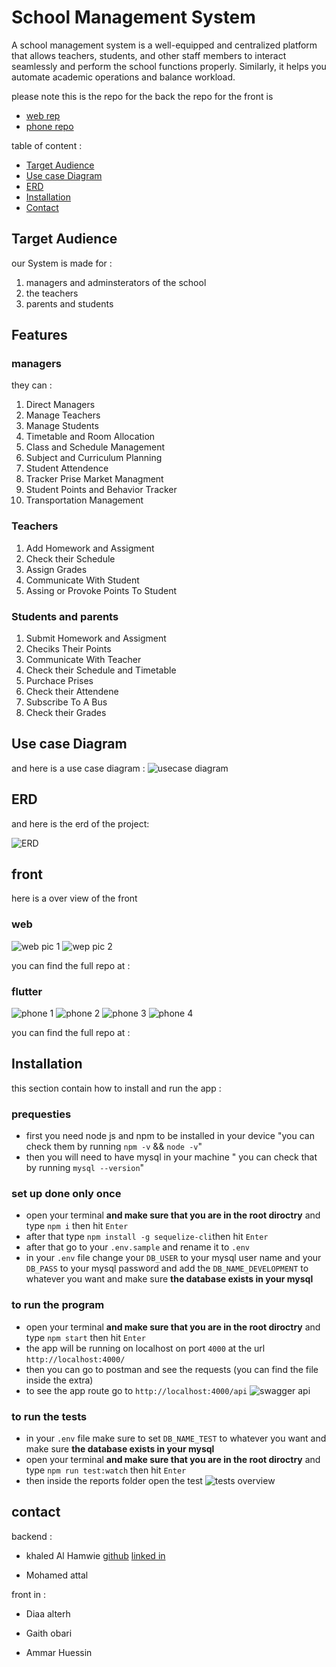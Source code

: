 # School Management System

A school management system is a well-equipped and centralized platform that allows teachers, students, and other staff members to interact seamlessly and perform the school functions properly.
Similarly, it helps you automate academic operations and balance workload.

please note this is the repo for the back the repo for the front is

- [web rep](#)
- [phone repo](#)

table of content :

- [Target Audience](#target-audience)
- [Use case Diagram](#use-case-diagram)
- [ERD](#erd)
- [Installation](#installation)
- [Contact](#contact)

## Target Audience

our System is made for :

1. managers and adminsterators of the school
2. the teachers
3. parents and students

## Features

### managers

they can :

1. Direct Managers
2. Manage Teachers
3. Manage Students
4. Timetable and Room Allocation
5. Class and Schedule Management
6. Subject and Curriculum Planning
7. Student Attendence
8. Tracker Prise Market Managment
9. Student Points and Behavior Tracker
10. Transportation Management

### Teachers

1. Add Homework and Assigment
2. Check their Schedule
3. Assign Grades
4. Communicate With Student
5. Assing or Provoke Points To Student

### Students and parents

1. Submit Homework and Assigment
2. Checiks Their Points
3. Communicate With Teacher
4. Check their Schedule and Timetable
5. Purchace Prises
6. Check their Attendene
7. Subscribe To A Bus
8. Check their Grades

## Use case Diagram

and here is a use case diagram :
![usecase diagram](./extra/use-case-diagram.png)

## ERD

and here is the erd of the project:

![ERD](./extra/ERD.png)

## front

here is a over view of the front

### web

![web pic 1](./extra/web/W1.png)
![wep pic 2](./extra/web/W2.png)

you can find the full repo at :

### flutter

![phone 1](./extra/phone/E1.jpg)
![phone 2](./extra/phone/E2.jpg)
![phone 3](./extra/phone/E3.jpg)
![phone 4](./extra/phone/E4.jpg)

you can find the full repo at :

## Installation

this section contain how to install and run the app :

### prequesties

- first you need node js and npm to be installed in your device "you can check them by running `npm -v` && `node -v`"
- then you will need to have mysql in your machine " you can check that by running `mysql --version`"
  
### set up **done only once**

- open your terminal **and make sure that you are in the root diroctry** and type `npm i` then hit `Enter`
- after that type `npm install -g sequelize-cli`then hit `Enter`
- after that go to your `.env.sample` and rename it to `.env`
- in your `.env` file change your `DB_USER` to your mysql user name and your `DB_PASS` to your mysql password and add the `DB_NAME_DEVELOPMENT` to whatever you want and make sure **the database exists in your mysql**

### to run the program

- open your terminal **and make sure that you are in the root diroctry** and type `npm start` then hit `Enter`
- the app will be running on localhost on port `4000` at the url `http://localhost:4000/`
- then you can go to postman and see the requests (you can find the file inside the extra)
- to see the app route go to `http://localhost:4000/api`
![swagger api](./extra/swagger-api.png)

### to run the tests

- in your `.env` file make sure to set `DB_NAME_TEST` to whatever you want and make sure **the database exists in your mysql**
- open your terminal **and make sure that you are in the root diroctry** and type `npm run test:watch` then hit `Enter`
- then inside the reports folder open the test
![tests overview](./extra/test-report.png)

## contact

backend :

- khaled Al Hamwie
[github](https://github.com/khaled-al-hamwie)
[linked in](https://www.linkedin.com/in/khaled-al-hamwie-869237200/)

- Mohamed attal

front in :

- Diaa alterh

- Gaith obari

- Ammar Huessin
